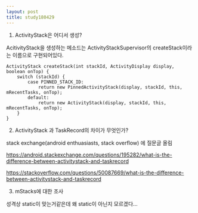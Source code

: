 ```yaml
---
layout: post
title: study180429
---
```



1. ActivityStack은 어디서 생성?

AcitivityStack을 생성하는 메소드는 ActivityStackSupervisor의 createStack이라는 이름으로 구현되어있다. 

<pre><code>ActivityStack createStack(int stackId, ActivityDisplay display, boolean onTop) { 
    switch (stackId) { 
        case PINNED_STACK_ID: 
            return new PinnedActivityStack(display, stackId, this, mRecentTasks, onTop); 
        default: 
            return new ActivityStack(display, stackId, this, mRecentTasks, onTop); 
    } 
}</code></pre>

2. ActivityStack 과 TaskRecord의 차이가 무엇인가?

stack exchange(android enthuasiasts, stack overflow) 에 질문글 올림

https://android.stackexchange.com/questions/195282/what-is-the-difference-between-activitystack-and-taskrecord

https://stackoverflow.com/questions/50087669/what-is-the-difference-between-activitystack-and-taskrecord

3. mStacks에 대한 조사

성격상 static이 맞는거같은데 왜 static이 아닌지 모르겠다...
